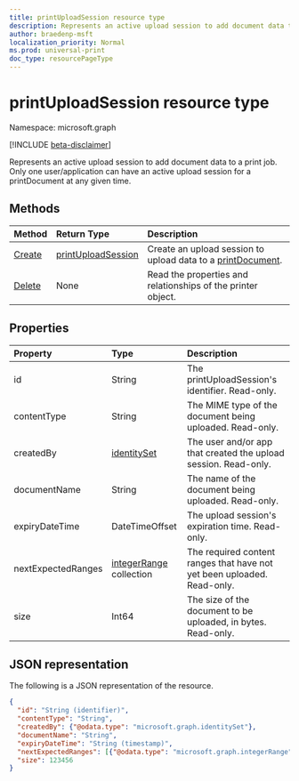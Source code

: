 ```yaml
---
title: printUploadSession resource type
description: Represents an active upload session to add document data to a print job.
author: braedenp-msft
localization_priority: Normal
ms.prod: universal-print
doc_type: resourcePageType
---
```


# printUploadSession resource type

Namespace: microsoft.graph

[!INCLUDE [beta-disclaimer](../../includes/beta-disclaimer.md)]

Represents an active upload session to add document data to a print job. Only one user/application can have an active upload session for a printDocument at any given time.

## Methods

| Method       | Return Type | Description |
|:-------------|:------------|:------------|
| [Create](../api/printdocument-put-uploadsession.md) | [printUploadSession](printuploadsession.md) | Create an upload session to upload data to a [printDocument](printdocument.md). |
| [Delete](../api/printdocument-delete-uploadsession.md) | None | Read the properties and relationships of the printer object. |

## Properties
| Property     | Type        | Description |
|:-------------|:------------|:------------|
|id|String|The printUploadSession's identifier. Read-only.|
|contentType|String|The MIME type of the document being uploaded. Read-only.|
|createdBy|[identitySet](identitySet.md)|The user and/or app that created the upload session. Read-only.|
|documentName|String|The name of the document being uploaded. Read-only.|
|expiryDateTime|DateTimeOffset|The upload session's expiration time. Read-only.|
|nextExpectedRanges|[integerRange](integerrange.md) collection|The required content ranges that have not yet been uploaded. Read-only.|
|size|Int64|The size of the document to be uploaded, in bytes. Read-only.|

## JSON representation

The following is a JSON representation of the resource.

<!-- {
  "blockType": "resource",
  "optionalProperties": [

  ],
  "@odata.type": "microsoft.graph.printer",
  "keyProperty": "id",
  "baseType":"microsoft.graph.entity"
}-->

```json
{
  "id": "String (identifier)",
  "contentType": "String",
  "createdBy": {"@odata.type": "microsoft.graph.identitySet"},
  "documentName": "String",
  "expiryDateTime": "String (timestamp)",
  "nextExpectedRanges": [{"@odata.type": "microsoft.graph.integerRange"}],
  "size": 123456
}

```

<!-- uuid: 8fcb5dbc-d5aa-4681-8e31-b001d5168d79
2015-10-25 14:57:30 UTC -->
<!-- {
  "type": "#page.annotation",
  "description": "printer resource",
  "keywords": "",
  "section": "documentation",
  "tocPath": ""
}-->